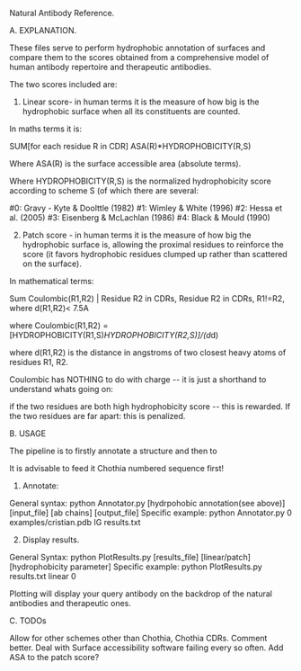 Natural Antibody Reference.

A. EXPLANATION.

These files serve to perform hydrophobic annotation of surfaces and compare them to the scores obtained from a comprehensive model of human antibody repertoire and therapeutic antibodies.

The two scores included are:

1. Linear score- in human terms it is the measure of how big is the hydrophobic surface when all its constituents are counted.

In maths terms it is:

SUM[for each residue R in CDR] ASA(R)*HYDROPHOBICITY(R,S)

Where ASA(R) is the surface accessible area (absolute terms).

Where HYDROPHOBICITY(R,S) is the normalized hydrophobicity score according to scheme S (of which there are several:

#0: Gravy - Kyte & Doolttle (1982)
#1: Wimley & White (1996)
#2: Hessa et al. (2005)
#3: Eisenberg & McLachlan (1986)
#4: Black & Mould (1990)

2. Patch score - in human terms it is the measure of how big the hydrophobic surface is, allowing the proximal residues to reinforce the score (it favors hydrophobic residues clumped up rather than scattered on the surface).

In mathematical terms:

Sum Coulombic(R1,R2) | Residue R2 in CDRs, Residue R2 in CDRs, R1!=R2, where d(R1,R2)< 7.5A

where Coulombic(R1,R2) = [HYDROPHOBICITY(R1,S)*HYDROPHOBICITY(R2,S)]/(d*d)

where d(R1,R2) is the distance in angstroms of two closest heavy atoms of residues R1, R2.

Coulombic has NOTHING to do with charge -- it is just a shorthand to understand whats going on:

if the two residues are both high hydrophobicity score -- this is rewarded.
If the two residues are far apart: this is penalized.

B. USAGE

The pipeline is to firstly annotate a structure and then to 

It is advisable to feed it Chothia numbered sequence first!

1. Annotate:

General syntax: python Annotator.py [hydrpohobic annotation(see above)] [input_file] [ab chains] [output_file]
Specific example: python Annotator.py 0 examples/cristian.pdb IG results.txt

2. Display results.

General Syntax: python PlotResults.py [results_file] [linear/patch] [hydrophobicity parameter]
Specific example: python PlotResults.py results.txt linear 0

Plotting will display your query antibody on the backdrop of the natural antibodies and therapeutic ones.

C. TODOs

Allow for other schemes other than Chothia, Chothia CDRs.
Comment better.
Deal with Surface accessibility software failing every so often.
Add ASA to the patch score?

